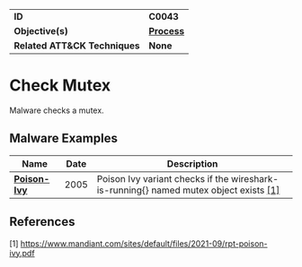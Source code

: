 
<table>
<tr>
<td><b>ID</b></td>
<td><b>C0043</b></td>
</tr>
<tr>
<td><b>Objective(s)</b></td>
<td><b><a href="../process">Process</a></b></td>
</tr>
<tr>
<td><b>Related ATT&CK Techniques</b></td>
<td><b>None</b></td>
</tr>
</table>


Check Mutex
===========
Malware checks a mutex. 

Malware Examples
----------------
|Name|Date|Description|
|---|---|---|
|[**Poison-Ivy**](../xample-malware/poison-ivy.md)|2005|Poison Ivy variant checks if the wireshark-is-running{} named mutex object exists [[1]](#1)|


References
----------
<a name="1">[1]</a> https://www.mandiant.com/sites/default/files/2021-09/rpt-poison-ivy.pdf

